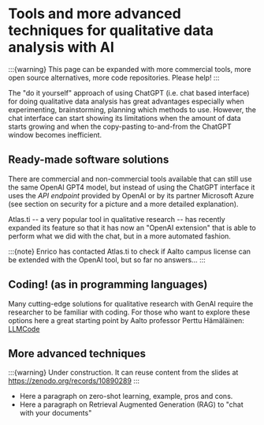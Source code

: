 # Tools and more advanced techniques for qualitative data analysis with AI

:::{warning}
This page can be expanded with more commercial tools, more open source alternatives, more code repositories. Please help!
:::

The "do it yourself" approach of using ChatGPT (i.e. chat based interface) for doing qualitative data analysis has great advantages especially when experimenting, brainstorming, planning which methods to use. However, the chat interface can start showing its limitations when the amount of data starts growing and when the copy-pasting to-and-from the ChatGPT window becomes inefficient.

## Ready-made software solutions

There are commercial and non-commercial tools available that can still use the same OpenAI GPT4 model, but instead of using the ChatGPT interface it uses the *API endpoint* provided by OpenAI or by its partner Microsoft Azure (see section on security for a picture and a more detailed explanation).

Atlas.ti -- a very popular tool in qualitative research -- has recently expanded its feature so that it has now an "OpenAI extension" that is able to perform what we did with the chat, but in a more automated fashion. 

:::{note}
Enrico has contacted Atlas.ti to check if Aalto campus license can be extended with the OpenAI tool, but so far no answers...
:::

## Coding! (as in programming languages)

Many cutting-edge solutions for qualitative research with GenAI require the researcher to be familiar with coding. For those who want to explore these options here a great starting point by Aalto professor Perttu Hämäläinen: [LLMCode](https://github.com/PerttuHamalainen/LLMCode)


## More advanced techniques

:::{warning}
Under construction. It can reuse content from the slides at https://zenodo.org/records/10890289
:::

- Here a paragraph on zero-shot learning, example, pros and cons.
- Here a paragraph on Retrieval Augmented Generation (RAG) to "chat with your documents"